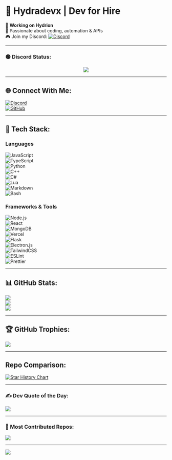 # 🎨 Hydradevx | Dev for Hire  

🚀 **Working on Hydrion**  
🔹 Passionate about coding, automation & APIs  
🎮 Join my Discord: [![Discord](https://img.shields.io/badge/Join%20Hydrion-%237289DA.svg?logo=discord&logoColor=white)](https://discord.gg/6Tufbvnebj)  

---

### 🟢 **Discord Status**:
<p align="center">
  <img src="https://lanyard.cnrad.dev/api/1251647487081709682">
</p>

---

## 🌐 Connect With Me:
[![Discord](https://img.shields.io/badge/Discord-%237289DA.svg?logo=discord&logoColor=white)](https://discord.gg/6Tufbvnebj)  
[![GitHub](https://img.shields.io/badge/GitHub-%23181717.svg?logo=github&logoColor=white)](https://github.com/Hydradevx)  

---

## 🎨 Tech Stack:
### **Languages**
![JavaScript](https://img.shields.io/badge/JavaScript-%23F7DF1E.svg?style=for-the-badge&logo=javascript&logoColor=black)  
![TypeScript](https://img.shields.io/badge/TypeScript-%23007ACC.svg?style=for-the-badge&logo=typescript&logoColor=white)  
![Python](https://img.shields.io/badge/Python-%233776AB.svg?style=for-the-badge&logo=python&logoColor=white)  
![C++](https://img.shields.io/badge/C++-%2300599C.svg?style=for-the-badge&logo=c%2B%2B&logoColor=white)  
![C#](https://img.shields.io/badge/C%23-%23239120.svg?style=for-the-badge&logo=csharp&logoColor=white)  
![Lua](https://img.shields.io/badge/Lua-%232C2D72.svg?style=for-the-badge&logo=lua&logoColor=white)  
![Markdown](https://img.shields.io/badge/Markdown-%23000000.svg?style=for-the-badge&logo=markdown&logoColor=white)  
![Bash](https://img.shields.io/badge/Bash-%23121011.svg?style=for-the-badge&logo=gnu-bash&logoColor=white)  

### **Frameworks & Tools**
![Node.js](https://img.shields.io/badge/Node.js-%236DA55F.svg?style=for-the-badge&logo=node.js&logoColor=white)  
![React](https://img.shields.io/badge/React-%2361DAFB.svg?style=for-the-badge&logo=react&logoColor=black)  
![MongoDB](https://img.shields.io/badge/MongoDB-%2347A248.svg?style=for-the-badge&logo=mongodb&logoColor=white)  
![Vercel](https://img.shields.io/badge/Vercel-%23000000.svg?style=for-the-badge&logo=vercel&logoColor=white)  
![Flask](https://img.shields.io/badge/Flask-%23000.svg?style=for-the-badge&logo=flask&logoColor=white)  
![Electron.js](https://img.shields.io/badge/Electron-%231970.svg?style=for-the-badge&logo=electron&logoColor=white)  
![TailwindCSS](https://img.shields.io/badge/TailwindCSS-%2338B2AC.svg?style=for-the-badge&logo=tailwind-css&logoColor=white)  
![ESLint](https://img.shields.io/badge/ESLint-%234B3263.svg?style=for-the-badge&logo=eslint&logoColor=white)  
![Prettier](https://img.shields.io/badge/Prettier-%23F7B93E.svg?style=for-the-badge&logo=prettier&logoColor=black)  

---

## 📊 GitHub Stats:
![](https://github-readme-stats.vercel.app/api?username=Hydradevx&theme=onedark&hide_border=false&include_all_commits=true&count_private=true)  
![](https://github-readme-streak-stats.herokuapp.com/?user=Hydradevx&theme=onedark&hide_border=false)  
![](https://github-readme-stats.vercel.app/api/top-langs/?username=Hydradevx&theme=onedark&hide_border=false&include_all_commits=true&count_private=true&layout=compact)  

---

## 🏆 GitHub Trophies:
![](https://github-profile-trophy.vercel.app/?username=Hydradevx&theme=onedark&no-frame=false&no-bg=true&margin-w=4)  

---

## Repo Comparison:
[![Star History Chart](https://api.star-history.com/svg?repos=Hydradevx/Hydrion-S3LFB0T,Hydradevx/Hydrion-OwO-Farmbot&type=Date)](https://star-history.com/#Hydradevx/Hydrion-S3LFB0T&Hydradevx/Hydrion-OwO-Farmbot&Hydradevx/Hydrion-Tools&Hydradevx/Hydrion-API&Date)  

---

### ✍️ Dev Quote of the Day:
![](https://quotes-github-readme.vercel.app/api?type=horizontal&theme=onedark)  

---

### 🚀 Most Contributed Repos:
![](https://github-contributor-stats.vercel.app/api?username=Hydradevx&limit=5&theme=onedark&combine_all_yearly_contributions=true)  

---

[![](https://visitcount.itsvg.in/api?id=Hydradevx&icon=2&color=blue)](https://visitcount.itsvg.in)

<!-- Made with 🎨 by Hydradevx -->
